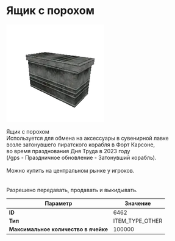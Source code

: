 # Ящик с порохом

![Item Image](../img/6462.webp?raw=true)

Ящик с порохом<br>Используется для обмена на аксессуары в сувенирной лавке<br>возле затонувшего пиратского корабля в Форт Карсоне,<br>во время празднования Дня Труда в 2023 году<br>(/gps - Праздничное обновление - Затонувший корабль).<br><br>Можно купить на центральном рынке у игроков.<br><br><br>Разрешено передавать, продавать и выкидывать.


| Параметр | Значение |
|----------|----------|
| **ID** | 6462 |
| **Тип** | ITEM_TYPE_OTHER |
| **Максимальное количество в ячейке** | 100000 |

